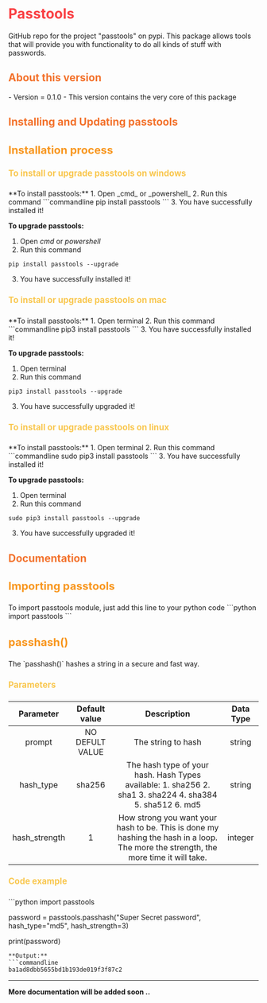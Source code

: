 <h1 style="color: #f94144;">Passtools</h1>
GitHub repo for the project "passtools" on pypi. This package allows tools that will provide you with functionality to do all kinds of stuff with passwords.

<h2 style="color: #F3722C;">About this version</h2>
- Version = 0.1.0
- This version contains the very core of this package

<h2 style="color: #F3722C;">Installing and Updating passtools</h2>
<h3 style="color: #F8961E; font-size: 22px;">Installation process</h3>

<h4 style="color: #F9C74F; font-size: 17px;">To install  or upgrade passtools on windows</h4>
**To install passtools:**
1. Open _cmd_ or _powershell_
2. Run this command
```commandline
pip install passtools
```
3. You have successfully installed it!

**To upgrade passtools:**
1. Open _cmd_ or _powershell_
2. Run this command
```commandline
pip install passtools --upgrade
```
3. You have successfully installed it!

<h4 style="color: #F9C74F; font-size: 17px;">To install or upgrade passtools on mac</h4>
**To install passtools:**
1. Open terminal
2. Run this command
```commandline
pip3 install passtools
```
3. You have successfully installed it!

**To upgrade passtools:**
1. Open terminal
2. Run this command
```commandline
pip3 install passtools --upgrade
```
3. You have successfully upgraded it!

<h4 style="color: #F9C74F; font-size: 17px;">To install or upgrade passtools on linux</h4>
**To install passtools:**
1. Open terminal
2. Run this command
```commandline
sudo pip3 install passtools
```
3. You have successfully installed it!

**To upgrade passtools:**
1. Open terminal
2. Run this command
```commandline
sudo pip3 install passtools --upgrade
```
3. You have successfully upgraded it!  

<h2 style="color: #F3722C;">Documentation</h2>

<h3 style="color: #F8961E; font-size: 22px;">Importing passtools</h3>
To import passtools module, just add  this line to your python code
```python
import passtools
```

<h3 style="color: #F8961E; font-size: 22px;">passhash()</h3>
The `passhash()` hashes a string in a secure and fast way.

<h4 style="color: #F9C74F; font-size: 17px;">Parameters</h4>

|   Parameter   |   Default value  |                                                             Description                                                             | Data Type |
|:-------------:|:----------------:|:-----------------------------------------------------------------------------------------------------------------------------------:|:---------:|
| prompt        |  NO DEFULT VALUE | The string to hash                                                                                                                  | string    |
| hash_type     | sha256           | The hash type of your hash.  Hash Types available: 1. sha256 2. sha1 3. sha224 4. sha384 5. sha512 6. md5                           | string    |
| hash_strength | 1                | How strong you want your hash to be. This is done my hashing the hash in a loop. The more the strength, the more time it will take. | integer   |

<h4 style="color: #F9C74F; font-size: 17px;">Code example</h4>
```python
import passtools

password = passtools.passhash("Super Secret password", hash_type="md5", hash_strength=3)

print(password)
```
**Output:**
```commandline
ba1ad8dbb5655bd1b193de019f3f87c2
```

___
**More documentation will be added soon ..**